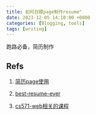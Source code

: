```yaml
---
title: 如何白嫖page制作resume"
date: 2023-12-05 14:10:00 +0800
categories: [Blogging, tools]
tags: [writing]
---
```


跑路必备，简历制作

## Refs

1. [简历page使用](https://lolipopj.github.io/2021/08/18/build-my-resume/)

2. [best-resume-ever](https://github.com/salomonelli/best-resume-ever)

3. [cs571-web相关的课程](https://www.cs571.org/)
